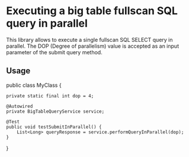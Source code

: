 Executing a big table fullscan SQL query in parallel
==================================================

This library allows to execute a single fullscan SQL SELECT query in parallel. The DOP (Degree of parallelism) value is accepted as an input parameter of the submit query method.

Usage
-------------

public class MyClass {

    private static final int dop = 4;

    @Autowired
    private BigTableQueryService service;

    @Test
    public void testSubmitInParallel() {
        List<Long> queryResponse = service.performQueryInParallel(dop);
    }
}